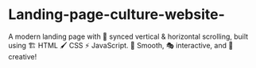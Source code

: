 # Landing-page-culture-website-
A modern landing page with 🔄 synced vertical &amp; horizontal scrolling, built using 🏗️ HTML 🖌️ CSS ⚡ JavaScript. 🚀 Smooth, 🎭 interactive, and 🎨 creative!
